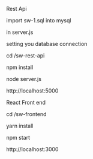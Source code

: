 Rest Api

import sw-1.sql into mysql

in server.js

setting you database connection

cd /sw-rest-api

npm install

node server.js

http://localhost:5000


React Front end

cd /sw-frontend

yarn install

npm start

http://localhost:3000

